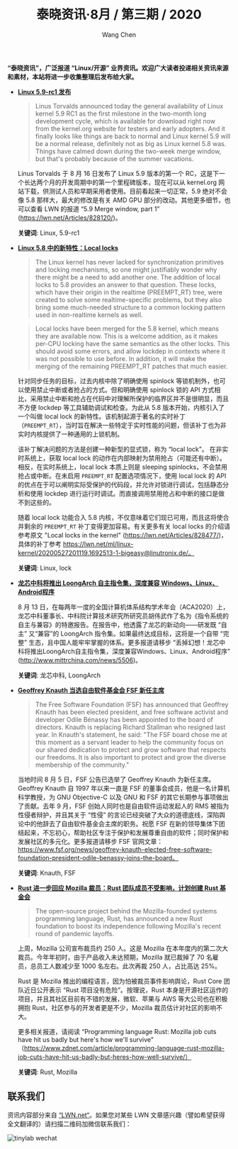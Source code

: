 ﻿---
title: 泰晓资讯·8月 / 第三期 / 2020
author: 'Wang Chen'
group: news
draft: false
top: false
album: 泰晓资讯
layout: weekly
license: "cc-by-nc-nd-4.0"
permalink: /tinylab-weekly-08-3rd-2020/
tags:
  - Linux
  - lock
  - 龙芯中科
  - LoongArch
  - FSF
  - Rust
  - Mozilla
categories:
  - 泰晓资讯
  - 技术动态
  - 行业动向
---

**“泰晓资讯”，广泛报道 “Linux/开源” 业界资讯。欢迎广大读者投递相关资讯来源和素材，本站将进一步收集整理后发布给大家。**

- [**Linux 5.9-rc1 发布**](https://lkml.org/lkml/2020/8/16/221)

    > Linus Torvalds announced today the general availability of Linux kernel 5.9 RC1 as the first milestone in the two-month long development cycle, which is available for download right now from the kernel.org website for testers and early adopters. And it finally looks like things are back to normal and Linux kernel 5.9 will be a normal release, definitely not as big as Linux kernel 5.8 was. Things have calmed down during the two-week merge window, but that's probably because of the summer vacations.

    Linus Torvalds 于 8 月 16 日发布了 Linux 5.9 版本的第一个 RC，这是下一个长达两个月的开发周期中的第一个里程碑版本，现在可以从 kernel.org 网站下载，供测试人员和早期采用者使用。目前看起来一切正常，5.9 绝对不会像 5.8 那样大，最大的修改是有关 AMD GPU 部分的改动。其他更多细节，也可以查看 LWN 的报道 “5.9 Merge window, part 1” (https://lwn.net/Articles/828120/)。

    **关键词**: Linux, 5.9-rc1

- [**Linux 5.8 中的新特性：Local locks**](https://lwn.net/Articles/828477/)

    > The Linux kernel has never lacked for synchronization primitives and locking mechanisms, so one might justifiably wonder why there might be a need to add another one. The addition of local locks to 5.8 provides an answer to that question. These locks, which have their origin in the realtime (PREEMPT_RT) tree, were created to solve some realtime-specific problems, but they also bring some much-needed structure to a common locking pattern used in non-realtime kernels as well.

    > Local locks have been merged for the 5.8 kernel, which means they are available now. This is a welcome addition, as it makes per-CPU locking have the same semantics as the other locks. This should avoid some errors, and allow lockdep in contexts where it was not possible to use before. In addition, it will make the merging of the remaining PREEMPT_RT patches that much easier.

    针对同步任务的目标，过去内核中除了明确使用 spinlock 等锁机制外，也可以使用禁止中断或者抢占的方式。但和明确使用 spinlock 锁的 API 方式相比，采用禁止中断和抢占在代码中对理解所保护的临界区并不是很明显，而且不方便 lockdep 等工具辅助调试和检查。为此从 5.8 版本开始，内核引入了一个叫做 local lock 的新特性。该机制起源于著名的实时补丁（`PREEMPT_RT`），当时旨在解决一些特定于实时性能的问题，但该补丁也为非实时内核提供了一种通用的上锁机制。
	
	该补丁解决问题的方法是创建一种新型的显式锁，称为 “local lock”。 在非实时系统上，获取 local lock 的动作在内部映射为禁用抢占（可能还有中断）。相反，在实时系统上，local lock 本质上则是 sleeping spinlocks，不会禁用抢占或中断。在未启用 `PREEMPT_RT`  配置选项情况下，使用 local lock 的 API  的优点在于可以阐明实际受保护的代码段，并允许对锁进行调试，包括静态分析和使用 lockdep 进行运行时调试。而直接调用禁用抢占和中断的接口是做不到这些的。

    随着 local lock 功能合入 5.8 内核，不仅意味着它们现已可用，而且这将使合并剩余的 `PREEMPT_RT` 补丁变得更加容易。有关更多有关 local locks 的介绍请参考原文 "Local locks in the kernel" (<https://lwn.net/Articles/828477/>)，具体的补丁参考 https://lwn.net/ml/linux-kernel/20200527201119.1692513-1-bigeasy@linutronix.de/。
	
	**关键词**: Linux, lock

- [**龙芯中科将推出 LoongArch 自主指令集，深度兼容 Windows、Linux、Android程序**](http://www.mittrchina.com/news/5506)

    8 月 13 日，在每两年一度的全国计算机体系结构学术年会（ACA2020）上，龙芯中科董事长、中科院计算技术研究所研究员胡伟武作了名为《指令系统的自主与兼容》的特邀报告。在报告中，他透露了龙芯的新动向——研发既 “自主” 又“兼容”的 LoongArch 指令集。如果最终达成目标，这将是一个自带 “完整” 生态，且中国人能牢牢掌握的体系。更多报道请移步 “丢掉幻想！龙芯中科将推出LoongArch自主指令集，深度兼容Windows、Linux、Android程序” (<http://www.mittrchina.com/news/5506>)。
	
	**关键词**: 龙芯中科, LoongArch

- [**Geoffrey Knauth 当选自由软件基金会 FSF 新任主席**](https://www.fsf.org/news/geoffrey-knauth-elected-free-software-foundation-president-odile-benassy-joins-the-board)

    > The Free Software Foundation (FSF) has announced that Geoffrey Knauth has been elected president, and free software activist and developer Odile Bénassy has been appointed to the board of directors. Knauth is replacing Richard Stallman who resigned last year. In Knauth's statement, he said: "The FSF board chose me at this moment as a servant leader to help the community focus on our shared dedication to protect and grow software that respects our freedoms. It is also important to protect and grow the diverse membership of the community."

    当地时间 8 月 5 日，FSF 公告已选举了 Geoffrey Knauth 为新任主席。Geoffrey Knauth 自 1997 年以来一直是 FSF 的董事会成员，他是一名计算机科学教授，为 GNU Objective-C 以及 GNU 和 FSF 的其它长期参与事项做出了贡献。去年 9 月，FSF 创始人同时也是自由软件运动发起人的 RMS 被指为性侵者辩护，并且其关于 “性侵” 的言论已经突破了大众的道德底线，深陷舆论中的他辞去了自由软件基金会主席的职务。祝愿 FSF 在新的领导集体下团结起来，不忘初心，帮助社区专注于保护和发展尊重自由的软件；同时保护和发展社区的多元化。更多报道请移步 FSF 官网文章： https://www.fsf.org/news/geoffrey-knauth-elected-free-software-foundation-president-odile-benassy-joins-the-board。

    **关键词**: Knauth, FSF

- [**Rust 进一步回应 Mozilla 裁员：Rust 团队成员不受影响，计划创建 Rust 基金会**](https://www.zdnet.com/article/programming-language-rust-mozilla-job-cuts-have-hit-us-badly-but-heres-how-well-survive/)

    > The open-source project behind the Mozilla-founded systems programming language, Rust, has announced a new Rust foundation to boost its independence following Mozilla's recent round of pandemic layoffs.  

    上周，Mozilla 公司宣布裁员约 250 人。这是 Mozilla 在本年度内的第二次大裁员。今年年初时，由于产品收入未达预期，Mozilla 就已裁掉了 70 名雇员，总员工人数减少至 1000 名左右。此次再裁 250 人，占比高达 25%。

    Rust 是 Mozilla 推出的编程语言，因为怕被裁员事件影响舆论，Rust Core 团队近日公开表示 “Rust 项目没有危险”。按理说，Rust 本身是开源社区运作的项目，并且其社区目前有不错的发展，微软、苹果与 AWS 等大公司也在积极拥抱 Rust，社区参与的开发者更是不少，Mozilla 裁员估计对社区的影响不大。

    更多相关报道，请阅读 “Programming language Rust: Mozilla job cuts have hit us badly but here's how we'll survive” （https://www.zdnet.com/article/programming-language-rust-mozilla-job-cuts-have-hit-us-badly-but-heres-how-well-survive/）

    **关键词**: Rust, Mozilla
	
## 联系我们

资讯内容部分来自 [“LWN.net“](https://lwn.net/)。如果您对某些 LWN 文章感兴趣（譬如希望获得全文翻译的）请扫描二维码加微信联系我们：

![tinylab wechat](/images/wechat/tinylab.jpg)
